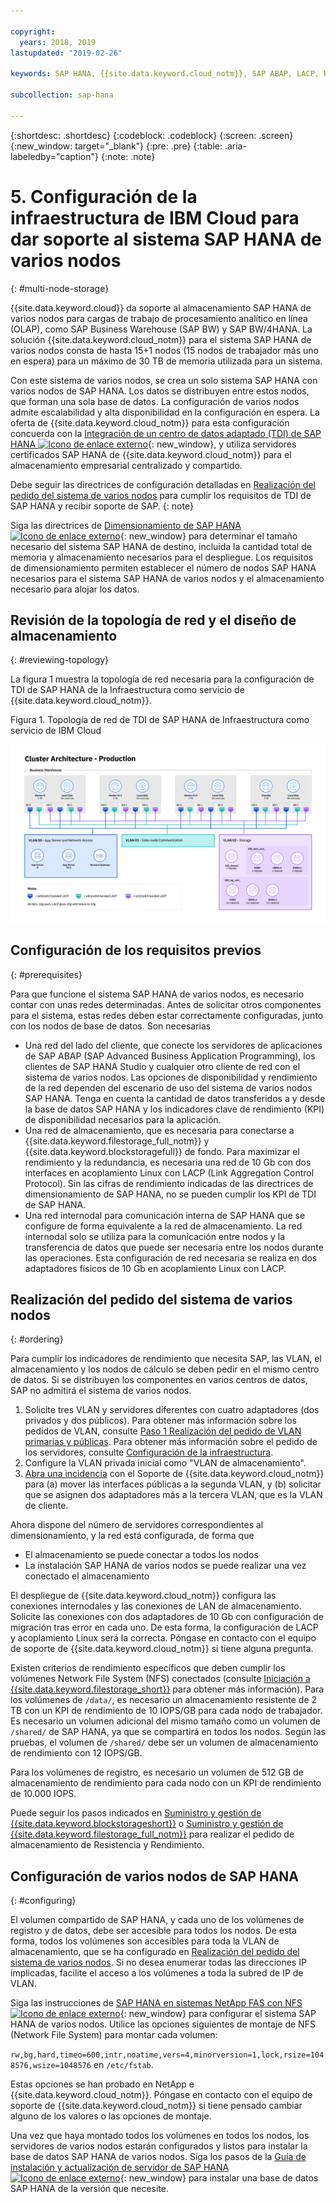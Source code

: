 ```yaml
---

copyright:
  years: 2018, 2019
lastupdated: "2019-02-26"

keywords: SAP HANA, {{site.data.keyword.cloud_notm}}, SAP ABAP, LACP, KPIs,VLANs

subcollection: sap-hana

---
```


{:shortdesc: .shortdesc}
{:codeblock: .codeblock}
{:screen: .screen}
{:new_window: target="_blank"}
{:pre: .pre}
{:table: .aria-labeledby="caption"}
{:note: .note}

# 5. Configuración de la infraestructura de IBM Cloud para dar soporte al sistema SAP HANA de varios nodos
{: #multi-node-storage}

{{site.data.keyword.cloud}} da soporte al almacenamiento SAP HANA de varios nodos para cargas de trabajo de procesamiento analítico en línea (OLAP), como SAP Business Warehouse (SAP BW) y SAP BW/4HANA. La solución {{site.data.keyword.cloud_notm}} para el sistema SAP HANA de varios nodos consta de hasta 15+1 nodos (15 nodos de trabajador más uno en espera) para un máximo de 30 TB de memoria utilizada para un sistema.

Con este sistema de varios nodos, se crea un solo sistema SAP HANA con varios nodos de SAP HANA. Los datos se distribuyen entre estos nodos, que forman una sola base de datos. La configuración de varios nodos admite escalabilidad y alta disponibilidad en la configuración en espera. La oferta de {{site.data.keyword.cloud_notm}} para esta configuración concuerda con la [Integración de un centro de datos adaptado (TDI) de SAP HANA ![Icono de enlace externo](../../icons/launch-glyph.svg "Icono de enlace externo")](https://blogs.saphana.com/2015/02/18/sap-hana-tailored-data-center-integration-tdi-overview/){: new_window}, y utiliza servidores certificados SAP HANA de {{site.data.keyword.cloud_notm}} para el almacenamiento empresarial centralizado y compartido.

Debe seguir las directrices de configuración detalladas en [Realización del pedido del sistema de varios nodos](#ordering) para cumplir los requisitos de TDI de SAP HANA y recibir soporte de SAP.
{: note}

Siga las directrices de [Dimensionamiento de SAP HANA ![Icono de enlace externo](../../icons/launch-glyph.svg "Icono de enlace externo")](https://help.sap.com/viewer/eb3777d5495d46c5b2fa773206bbfb46/2.0.00/en-US/d4a122a7bb57101493e3f5ca08e6b039.html){: new_window} para determinar el tamaño necesario del sistema SAP HANA de destino, incluida la cantidad total de memoria y almacenamiento necesarios para el despliegue. Los requisitos de dimensionamiento permiten establecer el número de nodos SAP HANA necesarios para el sistema SAP HANA de varios nodos y el almacenamiento necesario para alojar los datos.

## Revisión de la topología de red y el diseño de almacenamiento
{: #reviewing-topology}

La figura 1 muestra la topología de red necesaria para la configuración de TDI de SAP HANA de la Infraestructura como servicio de {{site.data.keyword.cloud_notm}}.

Figura 1. Topología de red de TDI de SAP HANA de Infraestructura como servicio de IBM Cloud

![Figura 1. Topología de red de TDI de SAP HANA de Infraestructura como servicio de IBM Cloud](/images/SAP-BW.png "Topología de red de TDI de SAP HANA de Infraestructura como servicio de IBM Cloud")

## Configuración de los requisitos previos
{: #prerequisites}

Para que funcione el sistema SAP HANA de varios nodos, es necesario contar con unas redes determinadas. Antes de solicitar otros componentes para el sistema, estas redes deben estar correctamente configuradas, junto con los nodos de base de datos. Son necesarias
* Una red del lado del cliente, que conecte los servidores de aplicaciones de SAP ABAP (SAP Advanced Business Application Programming), los clientes de SAP HANA Studio y cualquier otro cliente de red con el sistema de varios nodos. Las opciones de disponibilidad y rendimiento de la red dependen del escenario de uso del sistema de varios nodos SAP HANA. Tenga en cuenta la cantidad de datos transferidos a y desde la base de datos SAP HANA y los indicadores clave de rendimiento (KPI) de disponibilidad necesarios para la aplicación.
* Una red de almacenamiento, que es necesaria para conectarse a {{site.data.keyword.filestorage_full_notm}} y {{site.data.keyword.blockstoragefull}} de fondo. Para maximizar el rendimiento y la redundancia, es necesaria una red de 10 Gb con dos interfaces en acoplamiento Linux con LACP (Link Aggregation Control Protocol). Sin las cifras de rendimiento indicadas de las directrices de dimensionamiento de SAP HANA, no se pueden cumplir los KPI de TDI de SAP HANA.
* Una red internodal para comunicación interna de SAP HANA que se configure de forma equivalente a la red de almacenamiento. La red internodal solo se utiliza para la comunicación entre nodos y la transferencia de datos que puede ser necesaria entre los nodos durante las operaciones. Esta configuración de red necesaria se realiza en dos adaptadores físicos de 10 Gb en acoplamiento Linux con LACP.

## Realización del pedido del sistema de varios nodos
{: #ordering}

Para cumplir los indicadores de rendimiento que necesita SAP, las VLAN, el almacenamiento y los nodos de cálculo se deben pedir en el mismo centro de datos. Si se distribuyen los componentes en varios centros de datos, SAP no admitirá el sistema de varios nodos.

1. Solicite tres VLAN y servidores diferentes con cuatro adaptadores (dos privados y dos públicos). Para obtener más información sobre los pedidos de VLAN, consulte [Paso 1 Realización del pedido de VLAN primarias y públicas](/docs/infrastructure/virtualization?topic=Virtualization-advanced-single-site-vmware-reference-architecture#step-1-ordering-primary-public-and-private-vlans). Para obtener más información sobre el pedido de los servidores, consulte [Configuración de la infraestructura](/docs/infrastructure/sap-hana?topic=sap-hana-set_up_infrastructure#set_up_infrastructure#set_up_infrastructure).
2. Configure la VLAN privada inicial como "VLAN de almacenamiento".
3. [Abra una incidencia](/docs/get-support?topic=get-support-open-case#open-case) con el Soporte de {{site.data.keyword.cloud_notm}} para (a) mover las interfaces públicas a la segunda VLAN, y (b) solicitar que se asignen dos adaptadores más a la tercera VLAN, que es la VLAN de cliente.

Ahora dispone del número de servidores correspondientes al dimensionamiento, y la red está configurada, de forma que
* El almacenamiento se puede conectar a todos los nodos
* La instalación SAP HANA de varios nodos se puede realizar una vez conectado el almacenamiento

El despliegue de {{site.data.keyword.cloud_notm}} configura las conexiones internodales y las conexiones de LAN de almacenamiento. Solicite las conexiones con dos adaptadores de 10 Gb con configuración de migración tras error en cada uno. De esta forma, la configuración de LACP y acoplamiento Linux será la correcta. Póngase en contacto con el equipo de soporte de {{site.data.keyword.cloud_notm}} si tiene alguna pregunta.

Existen criterios de rendimiento específicos que deben cumplir los volúmenes Network File System (NFS) conectados (consulte [Iniciación a {{site.data.keyword.filestorage_short}}](/docs/infrastructure/FileStorage?topic=FileStorage-GettingStarted#getting-started-with-ibm-file-storage-for-bluemix) para obtener más información). Para los volúmenes de `/data/`, es necesario un almacenamiento resistente de 2 TB con un KPI de rendimiento de 10 IOPS/GB para cada nodo de trabajador. Es necesario un volumen adicional del mismo tamaño como un volumen de `/shared/` de SAP HANA, ya que se compartirá en todos los nodos. Según las pruebas, el volumen de `/shared/` debe ser un volumen de almacenamiento de rendimiento con 12 IOPS/GB.

Para los volúmenes de registro, es necesario un volumen de 512 GB de almacenamiento de rendimiento para cada nodo con un KPI de rendimiento de 10.000 IOPS.

Puede seguir los pasos indicados en [Suministro y gestión de {{site.data.keyword.blockstorageshort}}](/docs/infrastructure/BlockStorage?topic=BlockStorage-getting-started#getting-started) o [Suministro y gestión de {{site.data.keyword.filestorage_full_notm}}](/docs/infrastructure/FileStorage?topic=FileStorage-orderingConsole#orderingConsole) para realizar el pedido de almacenamiento de Resistencia y Rendimiento.

## Configuración de varios nodos de SAP HANA
{: #configuring}

El volumen compartido de SAP HANA, y cada uno de los volúmenes de registro y de datos, debe ser accesible para todos los nodos. De esta forma, todos los volúmenes son accesibles para toda la VLAN de almacenamiento, que se ha configurado en [Realización del pedido del sistema de varios nodos](#ordering). Si no desea enumerar todas las direcciones IP implicadas, facilite el acceso a los volúmenes a toda la subred de IP de VLAN.

Siga las instrucciones de [SAP HANA en sistemas NetApp FAS con NFS ![Icono de enlace externo](../../icons/launch-glyph.svg "Icono de enlace externo")](https://www.netapp.com/us/media/tr-4290.pdf){: new_window} para configurar el sistema SAP HANA de varios nodos. Utilice las opciones siguientes de montaje de NFS (Network File System) para montar cada volumen:

`rw,bg,hard,timeo=600,intr,noatime,vers=4,minorversion=1,lock,rsize=1048576,wsize=1048576` en `/etc/fstab`.

Estas opciones se han probado en NetApp e {{site.data.keyword.cloud_notm}}. Póngase en contacto con el equipo de soporte de {{site.data.keyword.cloud_notm}} si tiene pensado cambiar alguno de los valores o las opciones de montaje.

Una vez que haya montado todos los volúmenes en todos los nodos, los servidores de varios nodos estarán configurados y listos para instalar la base de datos SAP HANA de varios nodos. Siga los pasos de la [Guía de instalación y actualización de servidor de SAP HANA ![Icono de enlace externo](../../icons/launch-glyph.svg "Icono de enlace externo")](https://help.sap.com/viewer/2c1988d620e04368aa4103bf26f17727/2.0.03/en-US){: new_window} para instalar una base de datos SAP HANA de la versión que necesite.
